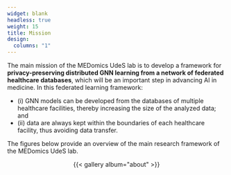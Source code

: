 ```yaml
---
widget: blank
headless: true
weight: 15
title: Mission
design:
  columns: "1"
---
```


The main mission of the MEDomics UdeS lab is to develop a framework for **privacy-preserving distributed GNN learning 
from a network of federated healthcare databases**, which will be an important step in advancing AI in medicine. In 
this federated learning framework: 
- (i) GNN models can be developed from the databases of multiple healthcare facilities, thereby increasing the size of the analyzed data; and 
- (ii) data are always kept within the boundaries of each healthcare facility, thus avoiding data transfer.

The figures below provide an overview of the main research framework of the MEDomics UdeS lab.

<div style="text-align: center;">
  {{< gallery album="about" >}}
</div>
